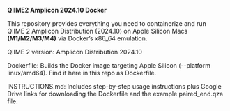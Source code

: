 **QIIME2 Amplicon 2024.10 Docker**

This repository provides everything you need to containerize and run QIIME 2 Amplicon Distribution (2024.10) on Apple Silicon Macs **(M1/M2/M3/M4)** via Docker’s x86_64 emulation.

  QIIME 2 version: Amplicon Distribution 2024.10

  Dockerfile: Builds the Docker image targeting Apple Silicon (--platform linux/amd64). Find it here in this repo as Dockerfile.

  INSTRUCTIONS.md: Includes step-by-step usage instructions plus Google Drive links for downloading the Dockerfile and the example paired_end.qza file.

  
